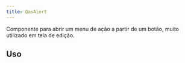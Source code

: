 ```yaml
---
title: QasAlert
---
```


<div class="flex q-gutter-x-md">
  <doc-link title="Asteroid Componente" name="QasBtn" to="/components/button" />
</div>

Componente para abrir um menu de ação a partir de um botão, muito utilizado em tela de edição.

<doc-api file="alert/QasAlert" name="QasAlert" />


## Uso

<doc-example file="QasAlert/Basic" title="Básico" />
